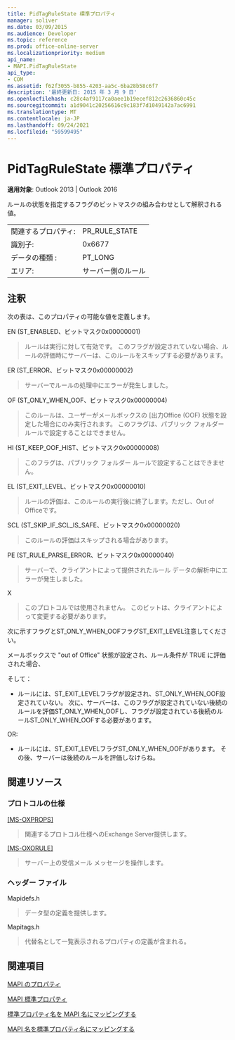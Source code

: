 ```yaml
---
title: PidTagRuleState 標準プロパティ
manager: soliver
ms.date: 03/09/2015
ms.audience: Developer
ms.topic: reference
ms.prod: office-online-server
ms.localizationpriority: medium
api_name:
- MAPI.PidTagRuleState
api_type:
- COM
ms.assetid: f62f3055-b855-4203-aa5c-6ba28b58c6f7
description: '最終更新日: 2015 年 3 月 9 日'
ms.openlocfilehash: c28c4af9117ca0aee1b19ecef812c2636860c45c
ms.sourcegitcommit: a1d9041c20256616c9c183f7d1049142a7ac6991
ms.translationtype: MT
ms.contentlocale: ja-JP
ms.lasthandoff: 09/24/2021
ms.locfileid: "59599495"
---
```

# <a name="pidtagrulestate-canonical-property"></a>PidTagRuleState 標準プロパティ

  
  
**適用対象**: Outlook 2013 | Outlook 2016 
  
ルールの状態を指定するフラグのビットマスクの組み合わせとして解釈される値。
  
|||
|:-----|:-----|
|関連するプロパティ:  <br/> |PR_RULE_STATE  <br/> |
|識別子:  <br/> |0x6677  <br/> |
|データの種類 :   <br/> |PT_LONG  <br/> |
|エリア:  <br/> |サーバー側のルール  <br/> |
   
## <a name="remarks"></a>注釈

次の表は、このプロパティの可能な値を定義します。
  
EN (ST_ENABLED、ビットマスク0x00000001)
  
> ルールは実行に対して有効です。 このフラグが設定されていない場合、ルールの評価時にサーバーは、このルールをスキップする必要があります。
    
ER (ST_ERROR、ビットマスク0x00000002)
  
> サーバーでルールの処理中にエラーが発生しました。
    
OF (ST_ONLY_WHEN_OOF、ビットマスク0x00000004)
  
> このルールは、ユーザーがメールボックスの [出力Office (OOF) 状態を設定した場合にのみ実行されます。 このフラグは、パブリック フォルダー ルールで設定することはできません。
    
HI (ST_KEEP_OOF_HIST、ビットマスク0x00000008)
  
> このフラグは、パブリック フォルダー ルールで設定することはできません。
    
EL (ST_EXIT_LEVEL、ビットマスク0x00000010)
  
> ルールの評価は、このルールの実行後に終了します。ただし、Out of Officeです。
    
SCL (ST_SKIP_IF_SCL_IS_SAFE、ビットマスク0x00000020)
  
> このルールの評価はスキップされる場合があります。
    
PE (ST_RULE_PARSE_ERROR、ビットマスク0x00000040)
  
> サーバーで、クライアントによって提供されたルール データの解析中にエラーが発生しました。
    
X
  
> このプロトコルでは使用されません。 このビットは、クライアントによって変更する必要があります。
    
次に示すフラグとST_ONLY_WHEN_OOFフラグST_EXIT_LEVEL注意してください。 
  
メールボックスで "out of Office" 状態が設定され、ルール条件が TRUE に評価された場合、 
  
そして：
  
- ルールには、ST_EXIT_LEVELフラグが設定され、ST_ONLY_WHEN_OOF設定されていない。 次に、サーバーは、このフラグが設定されていない後続のルールを評価ST_ONLY_WHEN_OOFし、フラグが設定されている後続のルールST_ONLY_WHEN_OOFする必要があります。
    
OR:
  
- ルールには、ST_EXIT_LEVELフラグST_ONLY_WHEN_OOFがあります。 その後、サーバーは後続のルールを評価しなけらね。
    
## <a name="related-resources"></a>関連リソース

### <a name="protocol-specifications"></a>プロトコルの仕様

[[MS-OXPROPS]](https://msdn.microsoft.com/library/f6ab1613-aefe-447d-a49c-18217230b148%28Office.15%29.aspx)
  
> 関連するプロトコル仕様へのExchange Server提供します。
    
[[MS-OXORULE]](https://msdn.microsoft.com/library/70ac9436-501e-43e2-9163-20d2b546b886%28Office.15%29.aspx)
  
> サーバー上の受信メール メッセージを操作します。
    
### <a name="header-files"></a>ヘッダー ファイル

Mapidefs.h
  
> データ型の定義を提供します。
    
Mapitags.h
  
> 代替名として一覧表示されるプロパティの定義が含まれる。
    
## <a name="see-also"></a>関連項目



[MAPI のプロパティ](mapi-properties.md)
  
[MAPI 標準プロパティ](mapi-canonical-properties.md)
  
[標準プロパティ名を MAPI 名にマッピングする](mapping-canonical-property-names-to-mapi-names.md)
  
[MAPI 名を標準プロパティ名にマッピングする](mapping-mapi-names-to-canonical-property-names.md)

